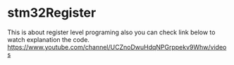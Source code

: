 # stm32Register
This is about register level programing also you can check link below to watch explanation the code. https://www.youtube.com/channel/UCZnoDwuHdqNPGrppekv9Whw/videos
